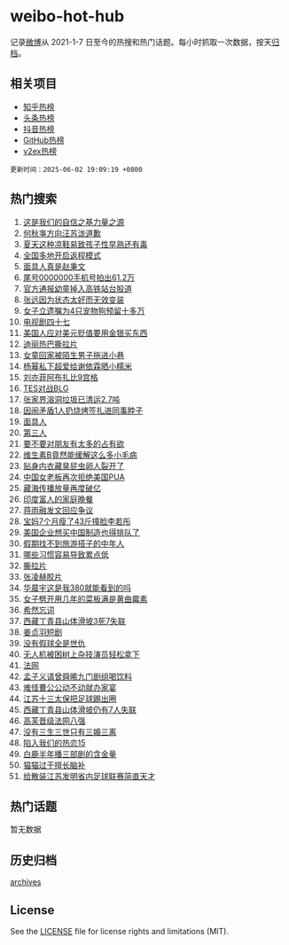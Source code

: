 # weibo-hot-hub

记录[微博](https://www.weibo.com)从 2021-1-7 日至今的热搜和热门话题。每小时抓取一次数据，按天[归档](archives)。

## 相关项目

- [知乎热榜](https://github.com/lonnyzhang423/zhihu-hot-hub)
- [头条热榜](https://github.com/lonnyzhang423/toutiao-hot-hub)
- [抖音热榜](https://github.com/lonnyzhang423/douyin-hot-hub)
- [GitHub热榜](https://github.com/lonnyzhang423/github-hot-hub)
- [v2ex热榜](https://github.com/lonnyzhang423/v2ex-hot-hub)


`更新时间：2025-06-02 19:09:19 +0800`

## 热门搜索

1. [这是我们的自信之基力量之源](https://m.weibo.cn/search?containerid=100103type%3D1%26t%3D10%26q%3D%23%E8%BF%99%E6%98%AF%E6%88%91%E4%BB%AC%E7%9A%84%E8%87%AA%E4%BF%A1%E4%B9%8B%E5%9F%BA%E5%8A%9B%E9%87%8F%E4%B9%8B%E6%BA%90%23&stream_entry_id=51&isnewpage=1&extparam=seat%3D1%26cate%3D10103%26q%3D%2523%25E8%25BF%2599%25E6%2598%25AF%25E6%2588%2591%25E4%25BB%25AC%25E7%259A%2584%25E8%2587%25AA%25E4%25BF%25A1%25E4%25B9%258B%25E5%259F%25BA%25E5%258A%259B%25E9%2587%258F%25E4%25B9%258B%25E6%25BA%2590%2523%26pos%3D0%26stream_entry_id%3D51%26c_type%3D51%26filter_type%3Drealtimehot%26dgr%3D0%26display_time%3D1748862558%26pre_seqid%3D17488625584070470144107)
1. [何秋亊方向汪苏泷道歉](https://m.weibo.cn/search?containerid=100103type%3D1%26t%3D10%26q%3D%23%E4%BD%95%E7%A7%8B%E4%BA%8A%E6%96%B9%E5%90%91%E6%B1%AA%E8%8B%8F%E6%B3%B7%E9%81%93%E6%AD%89%23&stream_entry_id=31&isnewpage=1&extparam=seat%3D1%26cate%3D5001%26band_rank%3D1%26q%3D%2523%25E4%25BD%2595%25E7%25A7%258B%25E4%25BA%258A%25E6%2596%25B9%25E5%2590%2591%25E6%25B1%25AA%25E8%258B%258F%25E6%25B3%25B7%25E9%2581%2593%25E6%25AD%2589%2523%26dgr%3D0%26stream_entry_id%3D31%26flag%3D1%26pos%3D0%26realpos%3D1%26c_type%3D31%26lcate%3D5001%26filter_type%3Drealtimehot%26display_time%3D1748862558%26pre_seqid%3D17488625584070470144107)
1. [夏天这种凉鞋易致孩子性早熟还有毒](https://m.weibo.cn/search?containerid=100103type%3D1%26t%3D10%26q%3D%23%E5%A4%8F%E5%A4%A9%E8%BF%99%E7%A7%8D%E5%87%89%E9%9E%8B%E6%98%93%E8%87%B4%E5%AD%A9%E5%AD%90%E6%80%A7%E6%97%A9%E7%86%9F%E8%BF%98%E6%9C%89%E6%AF%92%23&stream_entry_id=31&isnewpage=1&extparam=seat%3D1%26cate%3D5001%26band_rank%3D2%26q%3D%2523%25E5%25A4%258F%25E5%25A4%25A9%25E8%25BF%2599%25E7%25A7%258D%25E5%2587%2589%25E9%259E%258B%25E6%2598%2593%25E8%2587%25B4%25E5%25AD%25A9%25E5%25AD%2590%25E6%2580%25A7%25E6%2597%25A9%25E7%2586%259F%25E8%25BF%2598%25E6%259C%2589%25E6%25AF%2592%2523%26dgr%3D0%26stream_entry_id%3D31%26flag%3D1%26pos%3D1%26realpos%3D2%26c_type%3D31%26lcate%3D5001%26filter_type%3Drealtimehot%26display_time%3D1748862558%26pre_seqid%3D17488625584070470144107)
1. [全国多地开启返程模式](https://m.weibo.cn/search?containerid=100103type%3D1%26t%3D10%26q%3D%23%E5%85%A8%E5%9B%BD%E5%A4%9A%E5%9C%B0%E5%BC%80%E5%90%AF%E8%BF%94%E7%A8%8B%E6%A8%A1%E5%BC%8F%23&stream_entry_id=31&isnewpage=1&extparam=seat%3D1%26cate%3D5001%26band_rank%3D3%26q%3D%2523%25E5%2585%25A8%25E5%259B%25BD%25E5%25A4%259A%25E5%259C%25B0%25E5%25BC%2580%25E5%2590%25AF%25E8%25BF%2594%25E7%25A8%258B%25E6%25A8%25A1%25E5%25BC%258F%2523%26dgr%3D0%26stream_entry_id%3D31%26flag%3D1%26pos%3D2%26realpos%3D3%26c_type%3D31%26lcate%3D5001%26filter_type%3Drealtimehot%26display_time%3D1748862558%26pre_seqid%3D17488625584070470144107)
1. [面具人真是赵秉文](https://m.weibo.cn/search?containerid=100103type%3D1%26t%3D10%26q%3D%23%E9%9D%A2%E5%85%B7%E4%BA%BA%E7%9C%9F%E6%98%AF%E8%B5%B5%E7%A7%89%E6%96%87%23&stream_entry_id=31&isnewpage=1&extparam=seat%3D1%26cate%3D5001%26band_rank%3D4%26q%3D%2523%25E9%259D%25A2%25E5%2585%25B7%25E4%25BA%25BA%25E7%259C%259F%25E6%2598%25AF%25E8%25B5%25B5%25E7%25A7%2589%25E6%2596%2587%2523%26dgr%3D0%26stream_entry_id%3D31%26flag%3D1%26pos%3D3%26realpos%3D4%26c_type%3D31%26lcate%3D5001%26filter_type%3Drealtimehot%26display_time%3D1748862558%26pre_seqid%3D17488625584070470144107)
1. [尾号0000000手机号拍出61.2万](https://m.weibo.cn/search?containerid=100103type%3D1%26t%3D10%26q%3D%23%E5%B0%BE%E5%8F%B70000000%E6%89%8B%E6%9C%BA%E5%8F%B7%E6%8B%8D%E5%87%BA61.2%E4%B8%87%23&stream_entry_id=31&isnewpage=1&extparam=seat%3D1%26cate%3D5001%26band_rank%3D5%26q%3D%2523%25E5%25B0%25BE%25E5%258F%25B70000000%25E6%2589%258B%25E6%259C%25BA%25E5%258F%25B7%25E6%258B%258D%25E5%2587%25BA61.2%25E4%25B8%2587%2523%26dgr%3D0%26stream_entry_id%3D31%26flag%3D1%26pos%3D4%26realpos%3D5%26c_type%3D31%26lcate%3D5001%26filter_type%3Drealtimehot%26display_time%3D1748862558%26pre_seqid%3D17488625584070470144107)
1. [官方通报幼童掉入高铁站台股道](https://m.weibo.cn/search?containerid=100103type%3D1%26t%3D10%26q%3D%23%E5%AE%98%E6%96%B9%E9%80%9A%E6%8A%A5%E5%B9%BC%E7%AB%A5%E6%8E%89%E5%85%A5%E9%AB%98%E9%93%81%E7%AB%99%E5%8F%B0%E8%82%A1%E9%81%93%23&stream_entry_id=31&isnewpage=1&extparam=seat%3D1%26cate%3D5001%26band_rank%3D6%26q%3D%2523%25E5%25AE%2598%25E6%2596%25B9%25E9%2580%259A%25E6%258A%25A5%25E5%25B9%25BC%25E7%25AB%25A5%25E6%258E%2589%25E5%2585%25A5%25E9%25AB%2598%25E9%2593%2581%25E7%25AB%2599%25E5%258F%25B0%25E8%2582%25A1%25E9%2581%2593%2523%26dgr%3D0%26stream_entry_id%3D31%26flag%3D0%26pos%3D5%26realpos%3D6%26c_type%3D31%26lcate%3D5001%26filter_type%3Drealtimehot%26display_time%3D1748862558%26pre_seqid%3D17488625584070470144107)
1. [张远因为状态太好而无效变装](https://m.weibo.cn/search?containerid=100103type%3D1%26t%3D10%26q%3D%E5%BC%A0%E8%BF%9C%E5%9B%A0%E4%B8%BA%E7%8A%B6%E6%80%81%E5%A4%AA%E5%A5%BD%E8%80%8C%E6%97%A0%E6%95%88%E5%8F%98%E8%A3%85&stream_entry_id=31&isnewpage=1&extparam=seat%3D1%26cate%3D5001%26band_rank%3D7%26q%3D%25E5%25BC%25A0%25E8%25BF%259C%25E5%259B%25A0%25E4%25B8%25BA%25E7%258A%25B6%25E6%2580%2581%25E5%25A4%25AA%25E5%25A5%25BD%25E8%2580%258C%25E6%2597%25A0%25E6%2595%2588%25E5%258F%2598%25E8%25A3%2585%26dgr%3D0%26stream_entry_id%3D31%26flag%3D1%26pos%3D6%26realpos%3D7%26c_type%3D31%26lcate%3D5001%26filter_type%3Drealtimehot%26display_time%3D1748862558%26pre_seqid%3D17488625584070470144107)
1. [女子立遗嘱为4只宠物狗预留十多万](https://m.weibo.cn/search?containerid=100103type%3D1%26t%3D10%26q%3D%23%E5%A5%B3%E5%AD%90%E7%AB%8B%E9%81%97%E5%98%B1%E4%B8%BA4%E5%8F%AA%E5%AE%A0%E7%89%A9%E7%8B%97%E9%A2%84%E7%95%99%E5%8D%81%E5%A4%9A%E4%B8%87%23&stream_entry_id=31&isnewpage=1&extparam=seat%3D1%26cate%3D5001%26band_rank%3D8%26q%3D%2523%25E5%25A5%25B3%25E5%25AD%2590%25E7%25AB%258B%25E9%2581%2597%25E5%2598%25B1%25E4%25B8%25BA4%25E5%258F%25AA%25E5%25AE%25A0%25E7%2589%25A9%25E7%258B%2597%25E9%25A2%2584%25E7%2595%2599%25E5%258D%2581%25E5%25A4%259A%25E4%25B8%2587%2523%26dgr%3D0%26stream_entry_id%3D31%26flag%3D1%26pos%3D7%26realpos%3D8%26c_type%3D31%26lcate%3D5001%26filter_type%3Drealtimehot%26display_time%3D1748862558%26pre_seqid%3D17488625584070470144107)
1. [电视剧四十七](https://m.weibo.cn/search?containerid=100103type%3D1%26t%3D10%26q%3D%23%E7%94%B5%E8%A7%86%E5%89%A7%E5%9B%9B%E5%8D%81%E4%B8%83%23&stream_entry_id=31&isnewpage=1&extparam=seat%3D1%26cate%3D5001%26band_rank%3D9%26q%3D%2523%25E7%2594%25B5%25E8%25A7%2586%25E5%2589%25A7%25E5%259B%259B%25E5%258D%2581%25E4%25B8%2583%2523%26dgr%3D0%26stream_entry_id%3D31%26flag%3D1%26pos%3D8%26realpos%3D9%26c_type%3D31%26lcate%3D5001%26filter_type%3Drealtimehot%26display_time%3D1748862558%26pre_seqid%3D17488625584070470144107)
1. [美国人应对美元贬值要用金银买东西](https://m.weibo.cn/search?containerid=100103type%3D1%26t%3D10%26q%3D%23%E7%BE%8E%E5%9B%BD%E4%BA%BA%E5%BA%94%E5%AF%B9%E7%BE%8E%E5%85%83%E8%B4%AC%E5%80%BC%E8%A6%81%E7%94%A8%E9%87%91%E9%93%B6%E4%B9%B0%E4%B8%9C%E8%A5%BF%23&stream_entry_id=31&isnewpage=1&extparam=seat%3D1%26cate%3D5001%26band_rank%3D10%26q%3D%2523%25E7%25BE%258E%25E5%259B%25BD%25E4%25BA%25BA%25E5%25BA%2594%25E5%25AF%25B9%25E7%25BE%258E%25E5%2585%2583%25E8%25B4%25AC%25E5%2580%25BC%25E8%25A6%2581%25E7%2594%25A8%25E9%2587%2591%25E9%2593%25B6%25E4%25B9%25B0%25E4%25B8%259C%25E8%25A5%25BF%2523%26dgr%3D0%26stream_entry_id%3D31%26flag%3D0%26pos%3D9%26realpos%3D10%26c_type%3D31%26lcate%3D5001%26filter_type%3Drealtimehot%26display_time%3D1748862558%26pre_seqid%3D17488625584070470144107)
1. [迪丽热巴撕拉片](https://m.weibo.cn/search?containerid=100103type%3D1%26t%3D10%26q%3D%23%E8%BF%AA%E4%B8%BD%E7%83%AD%E5%B7%B4%E6%92%95%E6%8B%89%E7%89%87%23&stream_entry_id=31&isnewpage=1&extparam=seat%3D1%26cate%3D5001%26band_rank%3D11%26q%3D%2523%25E8%25BF%25AA%25E4%25B8%25BD%25E7%2583%25AD%25E5%25B7%25B4%25E6%2592%2595%25E6%258B%2589%25E7%2589%2587%2523%26dgr%3D0%26stream_entry_id%3D31%26flag%3D1%26pos%3D10%26realpos%3D11%26c_type%3D31%26lcate%3D5001%26filter_type%3Drealtimehot%26display_time%3D1748862558%26pre_seqid%3D17488625584070470144107)
1. [女童回家被陌生男子拖进小巷](https://m.weibo.cn/search?containerid=100103type%3D1%26t%3D10%26q%3D%23%E5%A5%B3%E7%AB%A5%E5%9B%9E%E5%AE%B6%E8%A2%AB%E9%99%8C%E7%94%9F%E7%94%B7%E5%AD%90%E6%8B%96%E8%BF%9B%E5%B0%8F%E5%B7%B7%23&stream_entry_id=31&isnewpage=1&extparam=seat%3D1%26cate%3D5001%26band_rank%3D12%26q%3D%2523%25E5%25A5%25B3%25E7%25AB%25A5%25E5%259B%259E%25E5%25AE%25B6%25E8%25A2%25AB%25E9%2599%258C%25E7%2594%259F%25E7%2594%25B7%25E5%25AD%2590%25E6%258B%2596%25E8%25BF%259B%25E5%25B0%258F%25E5%25B7%25B7%2523%26dgr%3D0%26stream_entry_id%3D31%26flag%3D0%26pos%3D11%26realpos%3D12%26c_type%3D31%26lcate%3D5001%26filter_type%3Drealtimehot%26display_time%3D1748862558%26pre_seqid%3D17488625584070470144107)
1. [杨幂私下超爱给谢依霖晒小糯米](https://m.weibo.cn/search?containerid=100103type%3D1%26t%3D10%26q%3D%E6%9D%A8%E5%B9%82%E7%A7%81%E4%B8%8B%E8%B6%85%E7%88%B1%E7%BB%99%E8%B0%A2%E4%BE%9D%E9%9C%96%E6%99%92%E5%B0%8F%E7%B3%AF%E7%B1%B3&stream_entry_id=31&isnewpage=1&extparam=seat%3D1%26cate%3D5001%26band_rank%3D13%26q%3D%25E6%259D%25A8%25E5%25B9%2582%25E7%25A7%2581%25E4%25B8%258B%25E8%25B6%2585%25E7%2588%25B1%25E7%25BB%2599%25E8%25B0%25A2%25E4%25BE%259D%25E9%259C%2596%25E6%2599%2592%25E5%25B0%258F%25E7%25B3%25AF%25E7%25B1%25B3%26dgr%3D0%26stream_entry_id%3D31%26flag%3D2%26pos%3D12%26realpos%3D13%26c_type%3D31%26lcate%3D5001%26filter_type%3Drealtimehot%26display_time%3D1748862558%26pre_seqid%3D17488625584070470144107)
1. [刘亦菲阿布扎比9宫格](https://m.weibo.cn/search?containerid=100103type%3D1%26t%3D10%26q%3D%23%E5%88%98%E4%BA%A6%E8%8F%B2%E9%98%BF%E5%B8%83%E6%89%8E%E6%AF%949%E5%AE%AB%E6%A0%BC%23&stream_entry_id=31&isnewpage=1&extparam=seat%3D1%26cate%3D5001%26band_rank%3D14%26q%3D%2523%25E5%2588%2598%25E4%25BA%25A6%25E8%258F%25B2%25E9%2598%25BF%25E5%25B8%2583%25E6%2589%258E%25E6%25AF%25949%25E5%25AE%25AB%25E6%25A0%25BC%2523%26dgr%3D0%26stream_entry_id%3D31%26flag%3D1%26pos%3D13%26realpos%3D14%26c_type%3D31%26lcate%3D5001%26filter_type%3Drealtimehot%26display_time%3D1748862558%26pre_seqid%3D17488625584070470144107)
1. [TES对战BLG](https://m.weibo.cn/search?containerid=100103type%3D1%26t%3D10%26q%3DTES%E5%AF%B9%E6%88%98BLG&stream_entry_id=31&isnewpage=1&extparam=seat%3D1%26cate%3D5001%26band_rank%3D15%26q%3DTES%25E5%25AF%25B9%25E6%2588%2598BLG%26dgr%3D0%26stream_entry_id%3D31%26flag%3D1%26pos%3D14%26realpos%3D15%26c_type%3D31%26lcate%3D5001%26filter_type%3Drealtimehot%26display_time%3D1748862558%26pre_seqid%3D17488625584070470144107)
1. [张家界溶洞垃圾已清运2.7吨](https://m.weibo.cn/search?containerid=100103type%3D1%26t%3D10%26q%3D%23%E5%BC%A0%E5%AE%B6%E7%95%8C%E6%BA%B6%E6%B4%9E%E5%9E%83%E5%9C%BE%E5%B7%B2%E6%B8%85%E8%BF%902.7%E5%90%A8%23&stream_entry_id=31&isnewpage=1&extparam=seat%3D1%26cate%3D5001%26band_rank%3D16%26q%3D%2523%25E5%25BC%25A0%25E5%25AE%25B6%25E7%2595%258C%25E6%25BA%25B6%25E6%25B4%259E%25E5%259E%2583%25E5%259C%25BE%25E5%25B7%25B2%25E6%25B8%2585%25E8%25BF%25902.7%25E5%2590%25A8%2523%26dgr%3D0%26stream_entry_id%3D31%26flag%3D1%26pos%3D15%26realpos%3D16%26c_type%3D31%26lcate%3D5001%26filter_type%3Drealtimehot%26display_time%3D1748862558%26pre_seqid%3D17488625584070470144107)
1. [因闹矛盾1人扔烧烤签扎进同事脖子](https://m.weibo.cn/search?containerid=100103type%3D1%26t%3D10%26q%3D%23%E5%9B%A0%E9%97%B9%E7%9F%9B%E7%9B%BE1%E4%BA%BA%E6%89%94%E7%83%A7%E7%83%A4%E7%AD%BE%E6%89%8E%E8%BF%9B%E5%90%8C%E4%BA%8B%E8%84%96%E5%AD%90%23&stream_entry_id=31&isnewpage=1&extparam=seat%3D1%26cate%3D5001%26band_rank%3D17%26q%3D%2523%25E5%259B%25A0%25E9%2597%25B9%25E7%259F%259B%25E7%259B%25BE1%25E4%25BA%25BA%25E6%2589%2594%25E7%2583%25A7%25E7%2583%25A4%25E7%25AD%25BE%25E6%2589%258E%25E8%25BF%259B%25E5%2590%258C%25E4%25BA%258B%25E8%2584%2596%25E5%25AD%2590%2523%26dgr%3D0%26stream_entry_id%3D31%26flag%3D0%26pos%3D16%26realpos%3D17%26c_type%3D31%26lcate%3D5001%26filter_type%3Drealtimehot%26display_time%3D1748862558%26pre_seqid%3D17488625584070470144107)
1. [面具人](https://m.weibo.cn/search?containerid=100103type%3D1%26t%3D10%26q%3D%E9%9D%A2%E5%85%B7%E4%BA%BA&stream_entry_id=31&isnewpage=1&extparam=seat%3D1%26cate%3D5001%26band_rank%3D18%26q%3D%25E9%259D%25A2%25E5%2585%25B7%25E4%25BA%25BA%26dgr%3D0%26stream_entry_id%3D31%26flag%3D1%26pos%3D17%26realpos%3D18%26c_type%3D31%26lcate%3D5001%26filter_type%3Drealtimehot%26display_time%3D1748862558%26pre_seqid%3D17488625584070470144107)
1. [第三人](https://m.weibo.cn/search?containerid=100103type%3D1%26t%3D10%26q%3D%E7%AC%AC%E4%B8%89%E4%BA%BA&stream_entry_id=31&isnewpage=1&extparam=seat%3D1%26cate%3D5001%26band_rank%3D19%26q%3D%25E7%25AC%25AC%25E4%25B8%2589%25E4%25BA%25BA%26dgr%3D0%26stream_entry_id%3D31%26flag%3D1%26pos%3D18%26realpos%3D19%26c_type%3D31%26lcate%3D5001%26filter_type%3Drealtimehot%26display_time%3D1748862558%26pre_seqid%3D17488625584070470144107)
1. [要不要对朋友有太多的占有欲](https://m.weibo.cn/search?containerid=100103type%3D1%26t%3D10%26q%3D%E8%A6%81%E4%B8%8D%E8%A6%81%E5%AF%B9%E6%9C%8B%E5%8F%8B%E6%9C%89%E5%A4%AA%E5%A4%9A%E7%9A%84%E5%8D%A0%E6%9C%89%E6%AC%B2&stream_entry_id=31&isnewpage=1&extparam=seat%3D1%26cate%3D5001%26band_rank%3D20%26q%3D%25E8%25A6%2581%25E4%25B8%258D%25E8%25A6%2581%25E5%25AF%25B9%25E6%259C%258B%25E5%258F%258B%25E6%259C%2589%25E5%25A4%25AA%25E5%25A4%259A%25E7%259A%2584%25E5%258D%25A0%25E6%259C%2589%25E6%25AC%25B2%26dgr%3D0%26stream_entry_id%3D31%26is_ai_ask%3D1%26flag%3D1%26filter_type%3Drealtimehot%26realpos%3D20%26c_type%3D31%26lcate%3D5001%26pos%3D19%26display_time%3D1748862558%26pre_seqid%3D17488625584070470144107)
1. [维生素B竟然能缓解这么多小毛病](https://m.weibo.cn/search?containerid=100103type%3D1%26t%3D10%26q%3D%23%E7%BB%B4%E7%94%9F%E7%B4%A0B%E7%AB%9F%E7%84%B6%E8%83%BD%E7%BC%93%E8%A7%A3%E8%BF%99%E4%B9%88%E5%A4%9A%E5%B0%8F%E6%AF%9B%E7%97%85%23&stream_entry_id=31&isnewpage=1&extparam=seat%3D1%26cate%3D5001%26band_rank%3D21%26q%3D%2523%25E7%25BB%25B4%25E7%2594%259F%25E7%25B4%25A0B%25E7%25AB%259F%25E7%2584%25B6%25E8%2583%25BD%25E7%25BC%2593%25E8%25A7%25A3%25E8%25BF%2599%25E4%25B9%2588%25E5%25A4%259A%25E5%25B0%258F%25E6%25AF%259B%25E7%2597%2585%2523%26dgr%3D0%26stream_entry_id%3D31%26flag%3D0%26pos%3D20%26realpos%3D21%26c_type%3D31%26lcate%3D5001%26filter_type%3Drealtimehot%26display_time%3D1748862558%26pre_seqid%3D17488625584070470144107)
1. [贴身内衣藏臭屁虫卵人裂开了](https://m.weibo.cn/search?containerid=100103type%3D1%26t%3D10%26q%3D%23%E8%B4%B4%E8%BA%AB%E5%86%85%E8%A1%A3%E8%97%8F%E8%87%AD%E5%B1%81%E8%99%AB%E5%8D%B5%E4%BA%BA%E8%A3%82%E5%BC%80%E4%BA%86%23&stream_entry_id=31&isnewpage=1&extparam=seat%3D1%26cate%3D5001%26band_rank%3D22%26q%3D%2523%25E8%25B4%25B4%25E8%25BA%25AB%25E5%2586%2585%25E8%25A1%25A3%25E8%2597%258F%25E8%2587%25AD%25E5%25B1%2581%25E8%2599%25AB%25E5%258D%25B5%25E4%25BA%25BA%25E8%25A3%2582%25E5%25BC%2580%25E4%25BA%2586%2523%26dgr%3D0%26stream_entry_id%3D31%26flag%3D0%26pos%3D21%26realpos%3D22%26c_type%3D31%26lcate%3D5001%26filter_type%3Drealtimehot%26display_time%3D1748862558%26pre_seqid%3D17488625584070470144107)
1. [中国女老板再次拒绝美国PUA](https://m.weibo.cn/search?containerid=100103type%3D1%26t%3D10%26q%3D%23%E4%B8%AD%E5%9B%BD%E5%A5%B3%E8%80%81%E6%9D%BF%E5%86%8D%E6%AC%A1%E6%8B%92%E7%BB%9D%E7%BE%8E%E5%9B%BDPUA%23&stream_entry_id=31&isnewpage=1&extparam=seat%3D1%26cate%3D5001%26band_rank%3D23%26q%3D%2523%25E4%25B8%25AD%25E5%259B%25BD%25E5%25A5%25B3%25E8%2580%2581%25E6%259D%25BF%25E5%2586%258D%25E6%25AC%25A1%25E6%258B%2592%25E7%25BB%259D%25E7%25BE%258E%25E5%259B%25BDPUA%2523%26dgr%3D0%26stream_entry_id%3D31%26flag%3D1%26pos%3D22%26realpos%3D23%26c_type%3D31%26lcate%3D5001%26filter_type%3Drealtimehot%26display_time%3D1748862558%26pre_seqid%3D17488625584070470144107)
1. [藏海传播放量再度破亿](https://m.weibo.cn/search?containerid=100103type%3D1%26t%3D10%26q%3D%23%E8%97%8F%E6%B5%B7%E4%BC%A0%E6%92%AD%E6%94%BE%E9%87%8F%E5%86%8D%E5%BA%A6%E7%A0%B4%E4%BA%BF%23&stream_entry_id=31&isnewpage=1&extparam=seat%3D1%26cate%3D5001%26band_rank%3D24%26q%3D%2523%25E8%2597%258F%25E6%25B5%25B7%25E4%25BC%25A0%25E6%2592%25AD%25E6%2594%25BE%25E9%2587%258F%25E5%2586%258D%25E5%25BA%25A6%25E7%25A0%25B4%25E4%25BA%25BF%2523%26dgr%3D0%26stream_entry_id%3D31%26flag%3D0%26pos%3D23%26realpos%3D24%26c_type%3D31%26lcate%3D5001%26filter_type%3Drealtimehot%26display_time%3D1748862558%26pre_seqid%3D17488625584070470144107)
1. [印度富人的家庭晚餐](https://m.weibo.cn/search?containerid=100103type%3D1%26t%3D10%26q%3D%E5%8D%B0%E5%BA%A6%E5%AF%8C%E4%BA%BA%E7%9A%84%E5%AE%B6%E5%BA%AD%E6%99%9A%E9%A4%90&stream_entry_id=31&isnewpage=1&extparam=seat%3D1%26cate%3D5001%26band_rank%3D25%26q%3D%25E5%258D%25B0%25E5%25BA%25A6%25E5%25AF%258C%25E4%25BA%25BA%25E7%259A%2584%25E5%25AE%25B6%25E5%25BA%25AD%25E6%2599%259A%25E9%25A4%2590%26dgr%3D0%26stream_entry_id%3D31%26flag%3D0%26pos%3D24%26realpos%3D25%26c_type%3D31%26lcate%3D5001%26filter_type%3Drealtimehot%26display_time%3D1748862558%26pre_seqid%3D17488625584070470144107)
1. [蒋雨融发文回应争议](https://m.weibo.cn/search?containerid=100103type%3D1%26t%3D10%26q%3D%23%E8%92%8B%E9%9B%A8%E8%9E%8D%E5%8F%91%E6%96%87%E5%9B%9E%E5%BA%94%E4%BA%89%E8%AE%AE%23&stream_entry_id=31&isnewpage=1&extparam=seat%3D1%26cate%3D5001%26band_rank%3D26%26q%3D%2523%25E8%2592%258B%25E9%259B%25A8%25E8%259E%258D%25E5%258F%2591%25E6%2596%2587%25E5%259B%259E%25E5%25BA%2594%25E4%25BA%2589%25E8%25AE%25AE%2523%26dgr%3D0%26stream_entry_id%3D31%26flag%3D0%26pos%3D25%26realpos%3D26%26c_type%3D31%26lcate%3D5001%26filter_type%3Drealtimehot%26display_time%3D1748862558%26pre_seqid%3D17488625584070470144107)
1. [宝妈7个月瘦了43斤撞脸李若彤](https://m.weibo.cn/search?containerid=100103type%3D1%26t%3D10%26q%3D%23%E5%AE%9D%E5%A6%887%E4%B8%AA%E6%9C%88%E7%98%A6%E4%BA%8643%E6%96%A4%E6%92%9E%E8%84%B8%E6%9D%8E%E8%8B%A5%E5%BD%A4%23&stream_entry_id=31&isnewpage=1&extparam=seat%3D1%26cate%3D5001%26band_rank%3D27%26q%3D%2523%25E5%25AE%259D%25E5%25A6%25887%25E4%25B8%25AA%25E6%259C%2588%25E7%2598%25A6%25E4%25BA%258643%25E6%2596%25A4%25E6%2592%259E%25E8%2584%25B8%25E6%259D%258E%25E8%258B%25A5%25E5%25BD%25A4%2523%26dgr%3D0%26stream_entry_id%3D31%26flag%3D0%26pos%3D26%26realpos%3D27%26c_type%3D31%26lcate%3D5001%26filter_type%3Drealtimehot%26display_time%3D1748862558%26pre_seqid%3D17488625584070470144107)
1. [美国企业想买中国制造也得排队了](https://m.weibo.cn/search?containerid=100103type%3D1%26t%3D10%26q%3D%23%E7%BE%8E%E5%9B%BD%E4%BC%81%E4%B8%9A%E6%83%B3%E4%B9%B0%E4%B8%AD%E5%9B%BD%E5%88%B6%E9%80%A0%E4%B9%9F%E5%BE%97%E6%8E%92%E9%98%9F%E4%BA%86%23&stream_entry_id=31&isnewpage=1&extparam=seat%3D1%26cate%3D5001%26band_rank%3D28%26q%3D%2523%25E7%25BE%258E%25E5%259B%25BD%25E4%25BC%2581%25E4%25B8%259A%25E6%2583%25B3%25E4%25B9%25B0%25E4%25B8%25AD%25E5%259B%25BD%25E5%2588%25B6%25E9%2580%25A0%25E4%25B9%259F%25E5%25BE%2597%25E6%258E%2592%25E9%2598%259F%25E4%25BA%2586%2523%26dgr%3D0%26stream_entry_id%3D31%26flag%3D1%26pos%3D27%26realpos%3D28%26c_type%3D31%26lcate%3D5001%26filter_type%3Drealtimehot%26display_time%3D1748862558%26pre_seqid%3D17488625584070470144107)
1. [假期找不到旅游搭子的中年人](https://m.weibo.cn/search?containerid=100103type%3D1%26t%3D10%26q%3D%23%E5%81%87%E6%9C%9F%E6%89%BE%E4%B8%8D%E5%88%B0%E6%97%85%E6%B8%B8%E6%90%AD%E5%AD%90%E7%9A%84%E4%B8%AD%E5%B9%B4%E4%BA%BA%23&stream_entry_id=31&isnewpage=1&extparam=seat%3D1%26cate%3D5001%26band_rank%3D29%26q%3D%2523%25E5%2581%2587%25E6%259C%259F%25E6%2589%25BE%25E4%25B8%258D%25E5%2588%25B0%25E6%2597%2585%25E6%25B8%25B8%25E6%2590%25AD%25E5%25AD%2590%25E7%259A%2584%25E4%25B8%25AD%25E5%25B9%25B4%25E4%25BA%25BA%2523%26dgr%3D0%26stream_entry_id%3D31%26flag%3D1%26pos%3D28%26realpos%3D29%26c_type%3D31%26lcate%3D5001%26filter_type%3Drealtimehot%26display_time%3D1748862558%26pre_seqid%3D17488625584070470144107)
1. [哪些习惯容易导致累点低](https://m.weibo.cn/search?containerid=100103type%3D1%26t%3D10%26q%3D%E5%93%AA%E4%BA%9B%E4%B9%A0%E6%83%AF%E5%AE%B9%E6%98%93%E5%AF%BC%E8%87%B4%E7%B4%AF%E7%82%B9%E4%BD%8E&stream_entry_id=31&isnewpage=1&extparam=seat%3D1%26cate%3D5001%26band_rank%3D30%26q%3D%25E5%2593%25AA%25E4%25BA%259B%25E4%25B9%25A0%25E6%2583%25AF%25E5%25AE%25B9%25E6%2598%2593%25E5%25AF%25BC%25E8%2587%25B4%25E7%25B4%25AF%25E7%2582%25B9%25E4%25BD%258E%26dgr%3D0%26stream_entry_id%3D31%26is_ai_ask%3D1%26flag%3D1%26filter_type%3Drealtimehot%26realpos%3D30%26c_type%3D31%26lcate%3D5001%26pos%3D29%26display_time%3D1748862558%26pre_seqid%3D17488625584070470144107)
1. [撕拉片](https://m.weibo.cn/search?containerid=100103type%3D1%26t%3D10%26q%3D%E6%92%95%E6%8B%89%E7%89%87&stream_entry_id=31&isnewpage=1&extparam=seat%3D1%26cate%3D5001%26band_rank%3D31%26q%3D%25E6%2592%2595%25E6%258B%2589%25E7%2589%2587%26dgr%3D0%26stream_entry_id%3D31%26flag%3D1%26pos%3D30%26realpos%3D31%26c_type%3D31%26lcate%3D5001%26filter_type%3Drealtimehot%26display_time%3D1748862558%26pre_seqid%3D17488625584070470144107)
1. [张凌赫胶片](https://m.weibo.cn/search?containerid=100103type%3D1%26t%3D10%26q%3D%E5%BC%A0%E5%87%8C%E8%B5%AB%E8%83%B6%E7%89%87&stream_entry_id=31&isnewpage=1&extparam=seat%3D1%26cate%3D5001%26band_rank%3D32%26q%3D%25E5%25BC%25A0%25E5%2587%258C%25E8%25B5%25AB%25E8%2583%25B6%25E7%2589%2587%26dgr%3D0%26stream_entry_id%3D31%26flag%3D1%26pos%3D31%26realpos%3D32%26c_type%3D31%26lcate%3D5001%26filter_type%3Drealtimehot%26display_time%3D1748862558%26pre_seqid%3D17488625584070470144107)
1. [华晨宇这是我380就能看到的吗](https://m.weibo.cn/search?containerid=100103type%3D1%26t%3D10%26q%3D%E5%8D%8E%E6%99%A8%E5%AE%87%E8%BF%99%E6%98%AF%E6%88%91380%E5%B0%B1%E8%83%BD%E7%9C%8B%E5%88%B0%E7%9A%84%E5%90%97&stream_entry_id=31&isnewpage=1&extparam=seat%3D1%26cate%3D5001%26band_rank%3D33%26q%3D%25E5%258D%258E%25E6%2599%25A8%25E5%25AE%2587%25E8%25BF%2599%25E6%2598%25AF%25E6%2588%2591380%25E5%25B0%25B1%25E8%2583%25BD%25E7%259C%258B%25E5%2588%25B0%25E7%259A%2584%25E5%2590%2597%26dgr%3D0%26stream_entry_id%3D31%26flag%3D0%26pos%3D32%26realpos%3D33%26c_type%3D31%26lcate%3D5001%26filter_type%3Drealtimehot%26display_time%3D1748862558%26pre_seqid%3D17488625584070470144107)
1. [女子劈开用几年的菜板满是黄曲霉素](https://m.weibo.cn/search?containerid=100103type%3D1%26t%3D10%26q%3D%23%E5%A5%B3%E5%AD%90%E5%8A%88%E5%BC%80%E7%94%A8%E5%87%A0%E5%B9%B4%E7%9A%84%E8%8F%9C%E6%9D%BF%E6%BB%A1%E6%98%AF%E9%BB%84%E6%9B%B2%E9%9C%89%E7%B4%A0%23&stream_entry_id=31&isnewpage=1&extparam=seat%3D1%26cate%3D5001%26band_rank%3D34%26q%3D%2523%25E5%25A5%25B3%25E5%25AD%2590%25E5%258A%2588%25E5%25BC%2580%25E7%2594%25A8%25E5%2587%25A0%25E5%25B9%25B4%25E7%259A%2584%25E8%258F%259C%25E6%259D%25BF%25E6%25BB%25A1%25E6%2598%25AF%25E9%25BB%2584%25E6%259B%25B2%25E9%259C%2589%25E7%25B4%25A0%2523%26dgr%3D0%26stream_entry_id%3D31%26flag%3D0%26pos%3D33%26realpos%3D34%26c_type%3D31%26lcate%3D5001%26filter_type%3Drealtimehot%26display_time%3D1748862558%26pre_seqid%3D17488625584070470144107)
1. [希然忘词](https://m.weibo.cn/search?containerid=100103type%3D1%26t%3D10%26q%3D%E5%B8%8C%E7%84%B6%E5%BF%98%E8%AF%8D&stream_entry_id=31&isnewpage=1&extparam=seat%3D1%26cate%3D5001%26band_rank%3D35%26q%3D%25E5%25B8%258C%25E7%2584%25B6%25E5%25BF%2598%25E8%25AF%258D%26dgr%3D0%26stream_entry_id%3D31%26flag%3D1%26pos%3D34%26realpos%3D35%26c_type%3D31%26lcate%3D5001%26filter_type%3Drealtimehot%26display_time%3D1748862558%26pre_seqid%3D17488625584070470144107)
1. [西藏丁青县山体滑坡3死7失联](https://m.weibo.cn/search?containerid=100103type%3D1%26t%3D10%26q%3D%23%E8%A5%BF%E8%97%8F%E4%B8%81%E9%9D%92%E5%8E%BF%E5%B1%B1%E4%BD%93%E6%BB%91%E5%9D%A13%E6%AD%BB7%E5%A4%B1%E8%81%94%23&stream_entry_id=31&isnewpage=1&extparam=seat%3D1%26cate%3D5001%26band_rank%3D36%26q%3D%2523%25E8%25A5%25BF%25E8%2597%258F%25E4%25B8%2581%25E9%259D%2592%25E5%258E%25BF%25E5%25B1%25B1%25E4%25BD%2593%25E6%25BB%2591%25E5%259D%25A13%25E6%25AD%25BB7%25E5%25A4%25B1%25E8%2581%2594%2523%26dgr%3D0%26stream_entry_id%3D31%26flag%3D1%26pos%3D35%26realpos%3D36%26c_type%3D31%26lcate%3D5001%26filter_type%3Drealtimehot%26display_time%3D1748862558%26pre_seqid%3D17488625584070470144107)
1. [姜贞羽短剧](https://m.weibo.cn/search?containerid=100103type%3D1%26t%3D10%26q%3D%E5%A7%9C%E8%B4%9E%E7%BE%BD%E7%9F%AD%E5%89%A7&stream_entry_id=31&isnewpage=1&extparam=seat%3D1%26cate%3D5001%26band_rank%3D37%26q%3D%25E5%25A7%259C%25E8%25B4%259E%25E7%25BE%25BD%25E7%259F%25AD%25E5%2589%25A7%26dgr%3D0%26stream_entry_id%3D31%26flag%3D0%26pos%3D36%26realpos%3D37%26c_type%3D31%26lcate%3D5001%26filter_type%3Drealtimehot%26display_time%3D1748862558%26pre_seqid%3D17488625584070470144107)
1. [没有假球全是世仇](https://m.weibo.cn/search?containerid=100103type%3D1%26t%3D10%26q%3D%23%E6%B2%A1%E6%9C%89%E5%81%87%E7%90%83%E5%85%A8%E6%98%AF%E4%B8%96%E4%BB%87%23&stream_entry_id=31&isnewpage=1&extparam=seat%3D1%26cate%3D5001%26band_rank%3D38%26q%3D%2523%25E6%25B2%25A1%25E6%259C%2589%25E5%2581%2587%25E7%2590%2583%25E5%2585%25A8%25E6%2598%25AF%25E4%25B8%2596%25E4%25BB%2587%2523%26dgr%3D0%26stream_entry_id%3D31%26flag%3D1%26pos%3D37%26realpos%3D38%26c_type%3D31%26lcate%3D5001%26filter_type%3Drealtimehot%26display_time%3D1748862558%26pre_seqid%3D17488625584070470144107)
1. [无人机被困树上杂技演员轻松拿下](https://m.weibo.cn/search?containerid=100103type%3D1%26t%3D10%26q%3D%E6%97%A0%E4%BA%BA%E6%9C%BA%E8%A2%AB%E5%9B%B0%E6%A0%91%E4%B8%8A%E6%9D%82%E6%8A%80%E6%BC%94%E5%91%98%E8%BD%BB%E6%9D%BE%E6%8B%BF%E4%B8%8B&stream_entry_id=31&isnewpage=1&extparam=seat%3D1%26cate%3D5001%26band_rank%3D39%26q%3D%25E6%2597%25A0%25E4%25BA%25BA%25E6%259C%25BA%25E8%25A2%25AB%25E5%259B%25B0%25E6%25A0%2591%25E4%25B8%258A%25E6%259D%2582%25E6%258A%2580%25E6%25BC%2594%25E5%2591%2598%25E8%25BD%25BB%25E6%259D%25BE%25E6%258B%25BF%25E4%25B8%258B%26dgr%3D0%26stream_entry_id%3D31%26flag%3D1%26pos%3D38%26realpos%3D39%26c_type%3D31%26lcate%3D5001%26filter_type%3Drealtimehot%26display_time%3D1748862558%26pre_seqid%3D17488625584070470144107)
1. [法网](https://m.weibo.cn/search?containerid=100103type%3D1%26t%3D10%26q%3D%E6%B3%95%E7%BD%91&stream_entry_id=31&isnewpage=1&extparam=seat%3D1%26cate%3D5001%26band_rank%3D40%26q%3D%25E6%25B3%2595%25E7%25BD%2591%26dgr%3D0%26stream_entry_id%3D31%26flag%3D1%26pos%3D39%26realpos%3D40%26c_type%3D31%26lcate%3D5001%26filter_type%3Drealtimehot%26display_time%3D1748862558%26pre_seqid%3D17488625584070470144107)
1. [孟子义请曾舜晞九门剧组喝饮料](https://m.weibo.cn/search?containerid=100103type%3D1%26t%3D10%26q%3D%23%E5%AD%9F%E5%AD%90%E4%B9%89%E8%AF%B7%E6%9B%BE%E8%88%9C%E6%99%9E%E4%B9%9D%E9%97%A8%E5%89%A7%E7%BB%84%E5%96%9D%E9%A5%AE%E6%96%99%23&stream_entry_id=31&isnewpage=1&extparam=seat%3D1%26cate%3D5001%26band_rank%3D41%26q%3D%2523%25E5%25AD%259F%25E5%25AD%2590%25E4%25B9%2589%25E8%25AF%25B7%25E6%259B%25BE%25E8%2588%259C%25E6%2599%259E%25E4%25B9%259D%25E9%2597%25A8%25E5%2589%25A7%25E7%25BB%2584%25E5%2596%259D%25E9%25A5%25AE%25E6%2596%2599%2523%26dgr%3D0%26stream_entry_id%3D31%26flag%3D1%26pos%3D40%26realpos%3D41%26c_type%3D31%26lcate%3D5001%26filter_type%3Drealtimehot%26display_time%3D1748862558%26pre_seqid%3D17488625584070470144107)
1. [难怪曹公公动不动就办家宴](https://m.weibo.cn/search?containerid=100103type%3D1%26t%3D10%26q%3D%23%E9%9A%BE%E6%80%AA%E6%9B%B9%E5%85%AC%E5%85%AC%E5%8A%A8%E4%B8%8D%E5%8A%A8%E5%B0%B1%E5%8A%9E%E5%AE%B6%E5%AE%B4%23&stream_entry_id=31&isnewpage=1&extparam=seat%3D1%26cate%3D5001%26band_rank%3D42%26q%3D%2523%25E9%259A%25BE%25E6%2580%25AA%25E6%259B%25B9%25E5%2585%25AC%25E5%2585%25AC%25E5%258A%25A8%25E4%25B8%258D%25E5%258A%25A8%25E5%25B0%25B1%25E5%258A%259E%25E5%25AE%25B6%25E5%25AE%25B4%2523%26dgr%3D0%26stream_entry_id%3D31%26flag%3D1%26pos%3D41%26realpos%3D42%26c_type%3D31%26lcate%3D5001%26filter_type%3Drealtimehot%26display_time%3D1748862558%26pre_seqid%3D17488625584070470144107)
1. [江苏十三太保把足球踢出圈](https://m.weibo.cn/search?containerid=100103type%3D1%26t%3D10%26q%3D%23%E6%B1%9F%E8%8B%8F%E5%8D%81%E4%B8%89%E5%A4%AA%E4%BF%9D%E6%8A%8A%E8%B6%B3%E7%90%83%E8%B8%A2%E5%87%BA%E5%9C%88%23&stream_entry_id=31&isnewpage=1&extparam=seat%3D1%26cate%3D5001%26band_rank%3D43%26q%3D%2523%25E6%25B1%259F%25E8%258B%258F%25E5%258D%2581%25E4%25B8%2589%25E5%25A4%25AA%25E4%25BF%259D%25E6%258A%258A%25E8%25B6%25B3%25E7%2590%2583%25E8%25B8%25A2%25E5%2587%25BA%25E5%259C%2588%2523%26dgr%3D0%26stream_entry_id%3D31%26flag%3D1%26pos%3D42%26realpos%3D43%26c_type%3D31%26lcate%3D5001%26filter_type%3Drealtimehot%26display_time%3D1748862558%26pre_seqid%3D17488625584070470144107)
1. [西藏丁青县山体滑坡仍有7人失联](https://m.weibo.cn/search?containerid=100103type%3D1%26t%3D10%26q%3D%23%E8%A5%BF%E8%97%8F%E4%B8%81%E9%9D%92%E5%8E%BF%E5%B1%B1%E4%BD%93%E6%BB%91%E5%9D%A1%E4%BB%8D%E6%9C%897%E4%BA%BA%E5%A4%B1%E8%81%94%23&stream_entry_id=31&isnewpage=1&extparam=seat%3D1%26cate%3D5001%26band_rank%3D44%26q%3D%2523%25E8%25A5%25BF%25E8%2597%258F%25E4%25B8%2581%25E9%259D%2592%25E5%258E%25BF%25E5%25B1%25B1%25E4%25BD%2593%25E6%25BB%2591%25E5%259D%25A1%25E4%25BB%258D%25E6%259C%25897%25E4%25BA%25BA%25E5%25A4%25B1%25E8%2581%2594%2523%26dgr%3D0%26stream_entry_id%3D31%26flag%3D1%26pos%3D43%26realpos%3D44%26c_type%3D31%26lcate%3D5001%26filter_type%3Drealtimehot%26display_time%3D1748862558%26pre_seqid%3D17488625584070470144107)
1. [高芙晋级法网八强](https://m.weibo.cn/search?containerid=100103type%3D1%26t%3D10%26q%3D%23%E9%AB%98%E8%8A%99%E6%99%8B%E7%BA%A7%E6%B3%95%E7%BD%91%E5%85%AB%E5%BC%BA%23&stream_entry_id=31&isnewpage=1&extparam=seat%3D1%26cate%3D5001%26band_rank%3D45%26q%3D%2523%25E9%25AB%2598%25E8%258A%2599%25E6%2599%258B%25E7%25BA%25A7%25E6%25B3%2595%25E7%25BD%2591%25E5%2585%25AB%25E5%25BC%25BA%2523%26dgr%3D0%26stream_entry_id%3D31%26flag%3D1%26pos%3D44%26realpos%3D45%26c_type%3D31%26lcate%3D5001%26filter_type%3Drealtimehot%26display_time%3D1748862558%26pre_seqid%3D17488625584070470144107)
1. [没有三生三世只有三婚三离](https://m.weibo.cn/search?containerid=100103type%3D1%26t%3D10%26q%3D%E6%B2%A1%E6%9C%89%E4%B8%89%E7%94%9F%E4%B8%89%E4%B8%96%E5%8F%AA%E6%9C%89%E4%B8%89%E5%A9%9A%E4%B8%89%E7%A6%BB&stream_entry_id=31&isnewpage=1&extparam=seat%3D1%26cate%3D5001%26band_rank%3D46%26q%3D%25E6%25B2%25A1%25E6%259C%2589%25E4%25B8%2589%25E7%2594%259F%25E4%25B8%2589%25E4%25B8%2596%25E5%258F%25AA%25E6%259C%2589%25E4%25B8%2589%25E5%25A9%259A%25E4%25B8%2589%25E7%25A6%25BB%26dgr%3D0%26stream_entry_id%3D31%26flag%3D0%26pos%3D45%26realpos%3D46%26c_type%3D31%26lcate%3D5001%26filter_type%3Drealtimehot%26display_time%3D1748862558%26pre_seqid%3D17488625584070470144107)
1. [陷入我们的热恋15](https://m.weibo.cn/search?containerid=100103type%3D1%26t%3D10%26q%3D%E9%99%B7%E5%85%A5%E6%88%91%E4%BB%AC%E7%9A%84%E7%83%AD%E6%81%8B15&stream_entry_id=31&isnewpage=1&extparam=seat%3D1%26cate%3D5001%26band_rank%3D47%26q%3D%25E9%2599%25B7%25E5%2585%25A5%25E6%2588%2591%25E4%25BB%25AC%25E7%259A%2584%25E7%2583%25AD%25E6%2581%258B15%26dgr%3D0%26stream_entry_id%3D31%26flag%3D1%26pos%3D46%26realpos%3D47%26c_type%3D31%26lcate%3D5001%26filter_type%3Drealtimehot%26display_time%3D1748862558%26pre_seqid%3D17488625584070470144107)
1. [白鹿半年播三部剧的含金量](https://m.weibo.cn/search?containerid=100103type%3D1%26t%3D10%26q%3D%E7%99%BD%E9%B9%BF%E5%8D%8A%E5%B9%B4%E6%92%AD%E4%B8%89%E9%83%A8%E5%89%A7%E7%9A%84%E5%90%AB%E9%87%91%E9%87%8F&stream_entry_id=31&isnewpage=1&extparam=seat%3D1%26cate%3D5001%26band_rank%3D48%26q%3D%25E7%2599%25BD%25E9%25B9%25BF%25E5%258D%258A%25E5%25B9%25B4%25E6%2592%25AD%25E4%25B8%2589%25E9%2583%25A8%25E5%2589%25A7%25E7%259A%2584%25E5%2590%25AB%25E9%2587%2591%25E9%2587%258F%26dgr%3D0%26stream_entry_id%3D31%26flag%3D0%26pos%3D47%26realpos%3D48%26c_type%3D31%26lcate%3D5001%26filter_type%3Drealtimehot%26display_time%3D1748862558%26pre_seqid%3D17488625584070470144107)
1. [猫猫过于擅长脑补](https://m.weibo.cn/search?containerid=100103type%3D1%26t%3D10%26q%3D%E7%8C%AB%E7%8C%AB%E8%BF%87%E4%BA%8E%E6%93%85%E9%95%BF%E8%84%91%E8%A1%A5&stream_entry_id=31&isnewpage=1&extparam=seat%3D1%26cate%3D5001%26band_rank%3D49%26q%3D%25E7%258C%25AB%25E7%258C%25AB%25E8%25BF%2587%25E4%25BA%258E%25E6%2593%2585%25E9%2595%25BF%25E8%2584%2591%25E8%25A1%25A5%26dgr%3D0%26stream_entry_id%3D31%26flag%3D1%26pos%3D48%26realpos%3D49%26c_type%3D31%26lcate%3D5001%26filter_type%3Drealtimehot%26display_time%3D1748862558%26pre_seqid%3D17488625584070470144107)
1. [给散装江苏发明省内足球联赛简直天才](https://m.weibo.cn/search?containerid=100103type%3D1%26t%3D10%26q%3D%23%E7%BB%99%E6%95%A3%E8%A3%85%E6%B1%9F%E8%8B%8F%E5%8F%91%E6%98%8E%E7%9C%81%E5%86%85%E8%B6%B3%E7%90%83%E8%81%94%E8%B5%9B%E7%AE%80%E7%9B%B4%E5%A4%A9%E6%89%8D%23&stream_entry_id=31&isnewpage=1&extparam=seat%3D1%26cate%3D5001%26band_rank%3D50%26q%3D%2523%25E7%25BB%2599%25E6%2595%25A3%25E8%25A3%2585%25E6%25B1%259F%25E8%258B%258F%25E5%258F%2591%25E6%2598%258E%25E7%259C%2581%25E5%2586%2585%25E8%25B6%25B3%25E7%2590%2583%25E8%2581%2594%25E8%25B5%259B%25E7%25AE%2580%25E7%259B%25B4%25E5%25A4%25A9%25E6%2589%258D%2523%26dgr%3D0%26stream_entry_id%3D31%26flag%3D1%26pos%3D49%26realpos%3D50%26c_type%3D31%26lcate%3D5001%26filter_type%3Drealtimehot%26display_time%3D1748862558%26pre_seqid%3D17488625584070470144107)

## 热门话题

暂无数据

## 历史归档

[archives](archives)

## License

See the [LICENSE](LICENSE) file for license rights and limitations (MIT).

